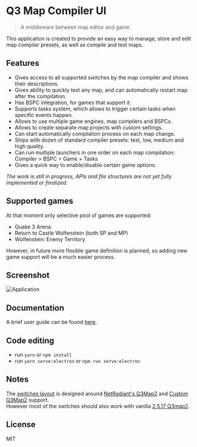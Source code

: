 # Q3 Map Compiler UI
> A middleware between map editor and game.

This application is created to provide an easy way to manage, store and edit map compiler presets, as well as compile and test maps. 

## Features
* Gives access to all supported switches by the map compiler and shows their descriptions. 
* Gives ability to quickly test any map, and can automatically restart map after the compilation.
* Has BSPC integration, for games that support it. 
* Supports tasks system, which allows to trigger certain tasks when specific events happen.
* Allows to use multiple game engines, map compilers and BSPCs.
* Allows to create separate map projects with custom settings.
* Can start automatically compilation process on each map change.
* Ships with dozen of standard compiler presets: test, low, medium and high quality.
* Can run multiple launchers in one order on each map compilation: Compiler > BSPC > Game + Tasks
* Gives a quick way to enable/disable certain game options.

*The work is still in progress, APIs and file structures are not yet fully implemented or finalized.*

## Supported games
At that moment only selective pool of games are supported:
* Quake 3 Arena
* Return to Castle Wolfenstein (both SP and MP)
* Wolfenstein: Enemy Territory

However, in future more flexible game definition is planned, so adding new game support will be a much easier process. 

## Screenshot
![Application](../master/data/doc/assets/app.png)

## Documentation
A brief user guide can be found [here](https://github.com/isRyven/map-compiler-ui/blob/master/data/doc/application.md).

## Code editing
* run `yarn` or `npm install`
* run `yarn serve:electron` or `npm run serve:electron`

## Notes
The [switches layout](../master/data/switches-layout.json) is designed around [NetRadiant's Q3Map2](https://github.com/Garux/netradiant-custom/releases) and [Custom Q3Map2](https://github.com/isRyven/map-compiler) support.  
However most of the switches should also work with vanilla [2.5.17 Q3map2](http://icculus.org/gtkradiant/).

## License
MIT
